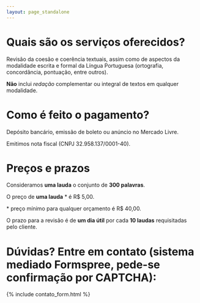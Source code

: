 ```yaml
---
layout: page_standalone
---
```


# Quais são os serviços oferecidos?

Revisão da coesão e coerência textuais, assim como de aspectos da modalidade escrita e formal da Língua Portuguesa (ortografia, concordância, pontuação, entre outros).

**Não** inclui *redação* complementar ou integral de textos em qualquer modalidade.

# Como é feito o pagamento?

Depósito bancário, emissão de boleto ou anúncio no Mercado Livre.

Emitimos nota fiscal (CNPJ 32.958.137/0001-40).

# Preços e prazos

Consideramos **uma lauda** o conjunto de **300 palavras**.

O preço de **uma lauda** \* é R$ 5,00.

\* preço mínimo para qualquer orçamento é R$ 40,00.

O prazo para a revisão é de **um dia útil** por cada **10 laudas** requisitadas pelo cliente.

# Dúvidas? Entre em contato (sistema mediado Formspree, pede-se confirmação por CAPTCHA):

{% include contato_form.html %}

